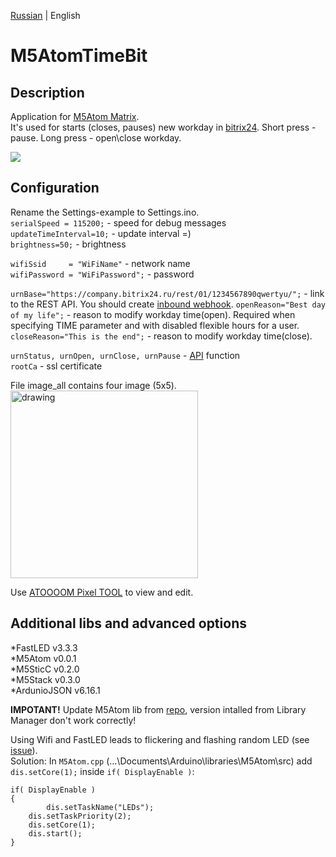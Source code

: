 [Russian](https://github.com/xxxiNAIxxx/M5AtomTimeBit) | English  
  
# M5AtomTimeBit
## Description  
Application for [M5Atom Matrix](https://m5stack.com/collections/m5-atom/products/atom-matrix-esp32-development-kit).  
It's used for starts (closes, pauses) new workday in [bitrix24](https://www.bitrix24.com/). Short press - pause. Long press - open\close workday.  
  
<img src="/image/gif.gif"/> 

## Сonfiguration  
Rename the Settings-example to Settings.ino.  
```serialSpeed = 115200;``` - speed for debug messages  
```updateTimeInterval=10;``` - update interval =)  
```brightness=50;``` - brightness  
  
```wifiSsid     = "WiFiName"``` - network name  
```wifiPassword = "WiFiPassword";``` - password  
  
```urnBase="https://company.bitrix24.ru/rest/01/1234567890qwertyu/";``` - link to the REST API. You should create [inbound webhook](https://training.bitrix24.com/rest_help/rest_sum/webhooks.php). 
```openReason="Best day of my life";``` - reason to modify workday time(open). Required when specifying TIME parameter and with disabled flexible hours for a user.  
```closeReason="This is the end";``` - reason to modify workday time(close).  
    
```urnStatus, urnOpen, urnClose, urnPause``` - [API](https://training.bitrix24.com/rest_help/time_management/basic/index.php) function  
```rootCa``` - ssl certificate
  
File image_all contains four image (5х5).  
<img src="/image/image_all_scr.png" alt="drawing" width="300"/>  
  
Use [ATOOOOM Pixel TOOL](https://m5stack.oss-cn-shenzhen.aliyuncs.com/resource/software/AtomPixTool.exe) to view and edit.

## Additional libs and advanced options  
*FastLED v3.3.3  
*M5Atom v0.0.1  
*M5SticC v0.2.0  
*M5Stack v0.3.0  
*ArdunioJSON v6.16.1  
  
**IMPOTANT!** Update M5Atom lib from [repo](https://github.com/m5stack/M5Atom), version intalled from Library Manager don't work correctly!  
  
Using Wifi and FastLED leads to flickering and flashing random LED (see [issue](https://github.com/m5stack/M5Atom/issues/15)).  
Solution: In ```M5Atom.cpp``` (...\Documents\Arduino\libraries\M5Atom\src\) add ```dis.setCore(1);``` inside ```if( DisplayEnable )```:  
```
if( DisplayEnable )
{
    	dis.setTaskName("LEDs");
	dis.setTaskPriority(2);
	dis.setCore(1);
	dis.start();
}
```
